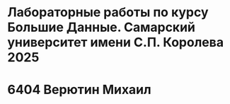 # Лабораторные работы по курсу Большие Данные. Самарский университет имени С.П. Королева 2025
# 6404 Верютин Михаил

